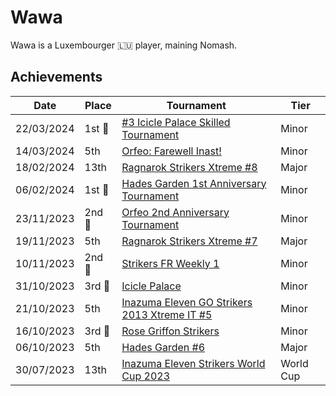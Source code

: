 # Wawa

Wawa is a Luxembourger :luxembourg: player, maining Nomash.

## Achievements

|Date|Place|Tournament|Tier|
|-|-|-|-|
| 22/03/2024 |1st :1st_place_medal:|[#3 Icicle Palace Skilled Tournament](../../tournaments/icicle/icicle3.md) | Minor |
| 14/03/2024 | 5th |[Orfeo: Farewell Inast!](../../tournaments/orfeo/orfeofarewell.md) | Minor |
| 18/02/2024 | 13th |[Ragnarok Strikers Xtreme #8](../../tournaments/ragna/ragnax8.md) | Major |
| 06/02/2024 |1st :1st_place_medal:| [Hades Garden 1st Anniversary Tournament](../../tournaments/hg/hganni.md) | Minor |
| 23/11/2023 |2nd :2nd_place_medal:|[Orfeo 2nd Anniversary Tournament](../../tournaments/orfeo/orfeoanni.md) | Minor |
| 19/11/2023 | 5th | [Ragnarok Strikers Xtreme #7](../../tournaments/ragna/ragnax7.md) | Major |
| 10/11/2023 |2nd :2nd_place_medal:| [Strikers FR Weekly 1](../../tournaments/weeklies/weekly1.md) | Minor |
| 31/10/2023 |3rd :3rd_place_medal:| [Icicle Palace](../../tournaments/misc/icicle.md) | Minor |
| 21/10/2023 | 5th | [Inazuma Eleven GO Strikers 2013 Xtreme IT #5](../../tournaments/italia/it5.md) | Minor |
| 16/10/2023 |3rd :3rd_place_medal: |[Rose Griffon Strikers](../../tournaments/misc/rosegriffon.md) | Minor |
| 06/10/2023 | 5th | [Hades Garden #6](../../tournaments/hg/hg6.md) | Major |
| 30/07/2023 | 13th | [Inazuma Eleven Strikers World Cup 2023](../../tournaments/worldcup23.md) | World Cup |
